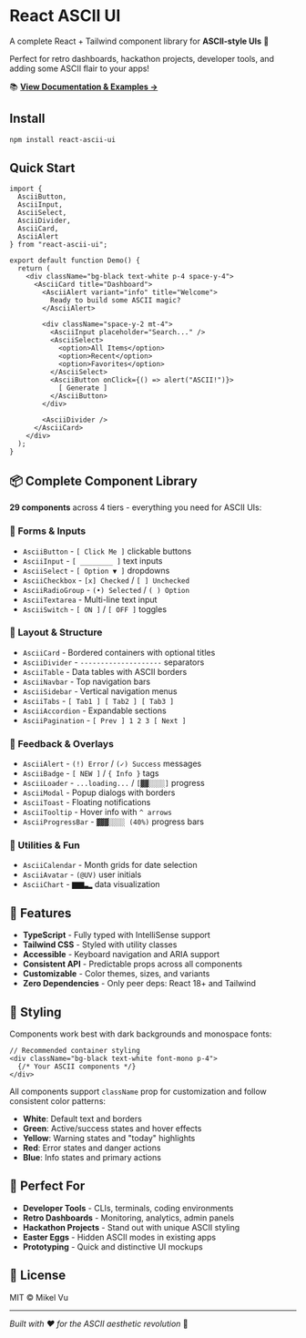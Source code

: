 # React ASCII UI

A complete React + Tailwind component library for **ASCII-style UIs** 🎨

Perfect for retro dashboards, hackathon projects, developer tools, and adding some ASCII flair to your apps!

📚 **[View Documentation & Examples →](https://react-ascii-ui-docs.vercel.app)**

## Install

```bash
npm install react-ascii-ui
```

## Quick Start

```tsx
import { 
  AsciiButton, 
  AsciiInput, 
  AsciiSelect, 
  AsciiDivider,
  AsciiCard,
  AsciiAlert 
} from "react-ascii-ui";

export default function Demo() {
  return (
    <div className="bg-black text-white p-4 space-y-4">
      <AsciiCard title="Dashboard">
        <AsciiAlert variant="info" title="Welcome">
          Ready to build some ASCII magic?
        </AsciiAlert>
        
        <div className="space-y-2 mt-4">
          <AsciiInput placeholder="Search..." />
          <AsciiSelect>
            <option>All Items</option>
            <option>Recent</option>
            <option>Favorites</option>
          </AsciiSelect>
          <AsciiButton onClick={() => alert("ASCII!")}>
            [ Generate ]
          </AsciiButton>
        </div>
        
        <AsciiDivider />
      </AsciiCard>
    </div>
  );
}
```

## 📦 Complete Component Library

**29 components** across 4 tiers - everything you need for ASCII UIs:

### 🔧 Forms & Inputs
- `AsciiButton` - `[ Click Me ]` clickable buttons
- `AsciiInput` - `[ ________ ]` text inputs  
- `AsciiSelect` - `[ Option ▼ ]` dropdowns
- `AsciiCheckbox` - `[x] Checked` / `[ ] Unchecked`
- `AsciiRadioGroup` - `(•) Selected` / `( ) Option`
- `AsciiTextarea` - Multi-line text input
- `AsciiSwitch` - `[ ON ]` / `[ OFF ]` toggles

### 📐 Layout & Structure
- `AsciiCard` - Bordered containers with optional titles
- `AsciiDivider` - `--------------------` separators
- `AsciiTable` - Data tables with ASCII borders
- `AsciiNavbar` - Top navigation bars
- `AsciiSidebar` - Vertical navigation menus
- `AsciiTabs` - `[ Tab1 ] [ Tab2 ] [ Tab3 ]`
- `AsciiAccordion` - Expandable sections
- `AsciiPagination` - `[ Prev ] 1 2 3 [ Next ]`

### 💬 Feedback & Overlays
- `AsciiAlert` - `(!) Error` / `(✓) Success` messages
- `AsciiBadge` - `[ NEW ]` / `{ Info }` tags
- `AsciiLoader` - `...loading...` / `[▓▓░░░░]` progress
- `AsciiModal` - Popup dialogs with borders
- `AsciiToast` - Floating notifications
- `AsciiTooltip` - Hover info with `^ arrows`
- `AsciiProgressBar` - `▓▓▓░░░░ (40%)` progress bars

### 🎨 Utilities & Fun
- `AsciiCalendar` - Month grids for date selection
- `AsciiAvatar` - `(@UV)` user initials
- `AsciiChart` - `▇▇▇▃▂` data visualization

## 🎯 Features

- **TypeScript** - Fully typed with IntelliSense support
- **Tailwind CSS** - Styled with utility classes
- **Accessible** - Keyboard navigation and ARIA support  
- **Consistent API** - Predictable props across all components
- **Customizable** - Color themes, sizes, and variants
- **Zero Dependencies** - Only peer deps: React 18+ and Tailwind

## 🎨 Styling

Components work best with dark backgrounds and monospace fonts:

```tsx
// Recommended container styling
<div className="bg-black text-white font-mono p-4">
  {/* Your ASCII components */}
</div>
```

All components support `className` prop for customization and follow consistent color patterns:
- **White**: Default text and borders
- **Green**: Active/success states and hover effects  
- **Yellow**: Warning states and "today" highlights
- **Red**: Error states and danger actions
- **Blue**: Info states and primary actions

## 🚀 Perfect For

- **Developer Tools** - CLIs, terminals, coding environments
- **Retro Dashboards** - Monitoring, analytics, admin panels  
- **Hackathon Projects** - Stand out with unique ASCII styling
- **Easter Eggs** - Hidden ASCII modes in existing apps
- **Prototyping** - Quick and distinctive UI mockups

## 📝 License

MIT © Mikel Vu

---

*Built with ❤️ for the ASCII aesthetic revolution* 🎯
